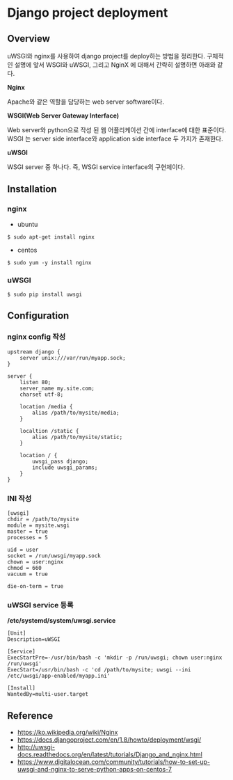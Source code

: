Django project deployment
===

## Overview
uWSGI와 nginx를 사용하여 django project를 deploy하는 방법을 정리한다.
구체적인 설명에 앞서 WSGI와 uWSGI, 그리고 NginX 에 대해서 간략히 설명하면 아래와 같다.

**Nginx**

Apache와 같은 역할을 담당하는 web server software이다. 

**WSGI(Web Server Gateway Interface)**

Web server와 python으로 작성 된 웹 어플리케이션 간에 interface에 대한 표준이다.
WSGI 는 server side interface와 application side interface 두 가지가 존재한다.

**uWSGI**

WSGI server 중 하나다. 즉, WSGI service interface의 구현체이다.


## Installation

### nginx

* ubuntu
``` 
$ sudo apt-get install nginx
```

* centos
```
$ sudo yum -y install nginx
```

### uWSGI
```
$ sudo pip install uwsgi
```

## Configuration

### nginx config 작성

```
upstream django {
    server unix:///var/run/myapp.sock;
}

server {
    listen 80;
    server_name my.site.com;
    charset utf-8;

    location /media {
        alias /path/to/mysite/media;
    }

    localtion /static {
        alias /path/to/mysite/static;
    }

    location / {
        uwsgi_pass django;
        include uwsgi_params;
    }
}
```

### INI 작성

```
[uwsgi]
chdir = /path/to/mysite
module = mysite.wsgi
master = true
processes = 5

uid = user
socket = /run/uwsgi/myapp.sock
chown = user:nginx
chmod = 660
vacuum = true

die-on-term = true
```

### uWSGI service 등록

**/etc/systemd/system/uwsgi.service**
```
[Unit]
Description=uWSGI

[Service]
ExecStartPre=-/usr/bin/bash -c 'mkdir -p /run/uwsgi; chown user:nginx /run/uwsgi'
ExecStart=/usr/bin/bash -c 'cd /path/to/mysite; uwsgi --ini /etc/uwsgi/app-enabled/myapp.ini'

[Install]
WantedBy=multi-user.target
```

## Reference
* https://ko.wikipedia.org/wiki/Nginx
* https://docs.djangoproject.com/en/1.8/howto/deployment/wsgi/
* http://uwsgi-docs.readthedocs.org/en/latest/tutorials/Django_and_nginx.html
* https://www.digitalocean.com/community/tutorials/how-to-set-up-uwsgi-and-nginx-to-serve-python-apps-on-centos-7




